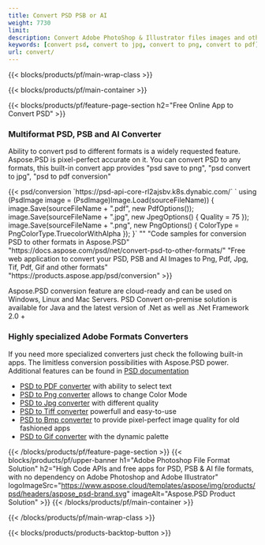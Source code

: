 ```yaml
---
title: Convert PSD PSB or AI
weight: 7730
limit: 
description: Convert Adobe PhotoShop & Illustrator files images and other formats
keywords: [convert psd, convert to jpg, convert to png, convert to pdf]
url: convert/
---
```


{{< blocks/products/pf/main-wrap-class >}}

{{< blocks/products/pf/main-container >}}

{{< blocks/products/pf/feature-page-section h2="Free Online App to Convert PSD" >}}
<h3 class="headingpdleft">Multiformat PSD, PSB and AI Converter</h3>
<p>Ability to convert psd to different formats is a widely requested feature. Aspose.PSD is pixel-perfect accurate on it. You can convert PSD to any formats, this built-in convert app provides "psd save to png", "psd convert to jpg", "psd to pdf conversion"</p>
{{< psd/conversion 
`https://psd-api-core-rl2ajsbv.k8s.dynabic.com/` 
`    using (PsdImage image = (PsdImage)Image.Load(sourceFileName))
    {
        image.Save(sourceFileName + ".pdf", new PdfOptions());
        image.Save(sourceFileName + ".jpg",  new JpegOptions() { Quality = 75 });
        image.Save(sourceFileName + ".png",  new PngOptions() {  ColorType = PngColorType.TruecolorWithAlpha });
    }`
""
"Code samples for conversion PSD to other formats in Aspose.PSD"  "https://docs.aspose.com/psd/net/convert-psd-to-other-formats/" 
"Free web application to convert your PSD, PSB and AI Images to Png, Pdf, Jpg, Tif, Pdf, Gif and other formats" "https://products.aspose.app/psd/conversion"
>}}
<br />
<p>Aspose.PSD conversion feature are cloud-ready and can be used on Windows, Linux and Mac Servers. PSD Convert on-premise solution is available for Java and the latest version of .Net as well as .Net Framework 2.0 +</p>

<h3 class="headingpdleft">Highly specialized Adobe Formats Converters</h3>
<p>If you need more specialized converters just check the following built-in apps. The limitless conversion possibilities with Aspose.PSD power. Additional features can be found in <a href="https://docs.aspose.com/psd/">PSD documentation</a></p>
<ul>
<li><a href="to-pdf">PSD to PDF converter</a> with ability to select text</li>
<li><a href="to-png">PSD to Png converter</a> allows to change Color Mode</li>
<li><a href="to-jpg">PSD to Jpg converter</a> with different quality</li>
<li><a href="to-tiff">PSD to Tiff converter</a> powerfull and easy-to-use</li>
<li><a href="to-bmp">PSD to Bmp converter</a> to provide pixel-perfect image quality for old fashioned apps</li>
<li><a href="to-gif">PSD to Gif converter</a> with the dynamic palette</li>
</ul>

{{< /blocks/products/pf/feature-page-section >}}
{{< blocks/products/pf/upper-banner h1="Adobe Photoshop File Format Solution" h2="High Code APIs and free apps for PSD, PSB & AI file formats, with no dependency on Adobe Photoshop and Adobe Illustrator" logoImageSrc="https://www.aspose.cloud/templates/aspose/img/products/psd/headers/aspose_psd-brand.svg" imageAlt="Aspose.PSD Product Solution" >}}
{{< /blocks/products/pf/main-container >}}


{{< /blocks/products/pf/main-wrap-class >}}

{{< blocks/products/products-backtop-button >}}
